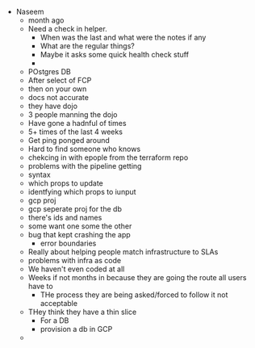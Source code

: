 - Naseem
	- month ago
	- Need a check in helper.
		- When was the last and what were the notes if any
		- What are the regular things?
		- Maybe it asks some quick health check stuff
		-
	- POstgres DB
	- After select of FCP
	- then on your own
	- docs not accurate
	- they have dojo
	- 3 people manning the dojo
	- Have gone a hadnful of times
	- 5+ times of the last 4 weeks
	- Get ping ponged around
	- Hard to find someone who knows
	- chekcing in with epople from the terraform repo
	- problems with the pipeline getting
	- syntax
	- which props to update
	- identfying which props to iunput
	- gcp proj
	- gcp seperate proj for the db
	- there's ids and names
	- some want one some the other
	- bug that kept crashing the app
		- error boundaries
	- Really about helping people match infrastructure to SLAs
	- problems with infra as code
	- We haven't even coded at all
	- Weeks if not months in because they are going the route all users have to
		- THe process they are being asked/forced to follow it not acceptable
	- THey think they have a thin slice
		- For a DB
		- provision a db in GCP
	-